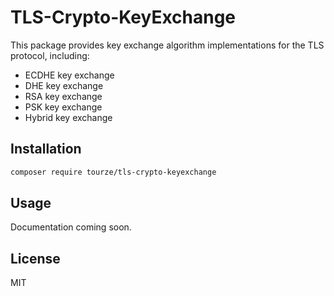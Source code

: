 # TLS-Crypto-KeyExchange

This package provides key exchange algorithm implementations for the TLS protocol, including:

- ECDHE key exchange
- DHE key exchange
- RSA key exchange
- PSK key exchange
- Hybrid key exchange

## Installation

```bash
composer require tourze/tls-crypto-keyexchange
```

## Usage

Documentation coming soon.

## License

MIT
